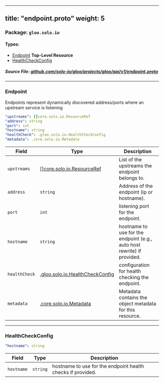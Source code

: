 
---
title: "endpoint.proto"
weight: 5
---

<!-- Code generated by solo-kit. DO NOT EDIT. -->


### Package: `gloo.solo.io` 
#### Types:


- [Endpoint](#endpoint) **Top-Level Resource**
- [HealthCheckConfig](#healthcheckconfig)
  



##### Source File: [github.com/solo-io/gloo/projects/gloo/api/v1/endpoint.proto](https://github.com/solo-io/gloo/blob/main/projects/gloo/api/v1/endpoint.proto)





---
### Endpoint

 
Endpoints represent dynamically discovered address/ports where an upstream service is listening

```yaml
"upstreams": []core.solo.io.ResourceRef
"address": string
"port": int
"hostname": string
"healthCheck": .gloo.solo.io.HealthCheckConfig
"metadata": .core.solo.io.Metadata

```

| Field | Type | Description |
| ----- | ---- | ----------- | 
| `upstreams` | [[]core.solo.io.ResourceRef](../../../../../../solo-kit/api/v1/ref.proto.sk/#resourceref) | List of the upstreams the endpoint belongs to. |
| `address` | `string` | Address of the endpoint (ip or hostname). |
| `port` | `int` | listening port for the endpoint. |
| `hostname` | `string` | hostname to use for the endpoint (e.g., auto host rewrite) if provided. |
| `healthCheck` | [.gloo.solo.io.HealthCheckConfig](../endpoint.proto.sk/#healthcheckconfig) | configuration for health checking the endpoint. |
| `metadata` | [.core.solo.io.Metadata](../../../../../../solo-kit/api/v1/metadata.proto.sk/#metadata) | Metadata contains the object metadata for this resource. |




---
### HealthCheckConfig



```yaml
"hostname": string

```

| Field | Type | Description |
| ----- | ---- | ----------- | 
| `hostname` | `string` | hostname to use for the endpoint health checks if provided. |





<!-- Start of HubSpot Embed Code -->
<script type="text/javascript" id="hs-script-loader" async defer src="//js.hs-scripts.com/5130874.js"></script>
<!-- End of HubSpot Embed Code -->
